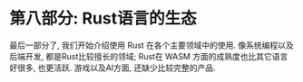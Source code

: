 # 第八部分: Rust语言的生态

最后一部分了, 我们开始介绍使用 Rust 在各个主要领域中的使用.
像系统编程以及后端开发, 都是Rust比较擅长的领域; Rust在 WASM 方面的成熟度也比其它语言好很多, 也更活跃.
游戏以及AI方面, 还缺少比较完整的产品.
